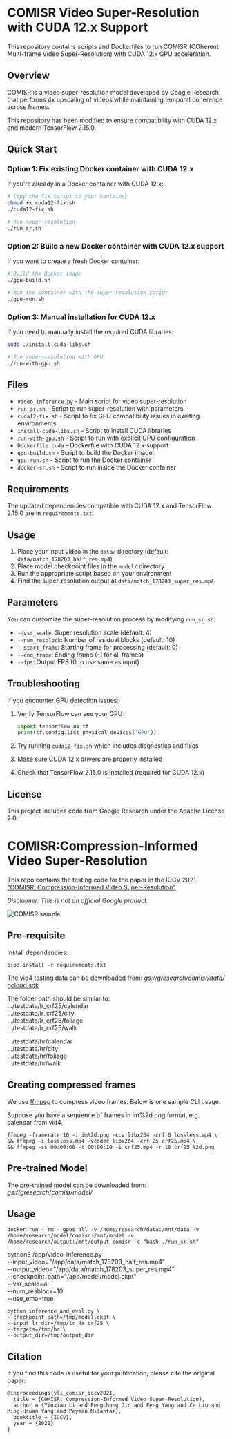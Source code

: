 # COMISR Video Super-Resolution with CUDA 12.x Support

This repository contains scripts and Dockerfiles to run COMISR (COherent MultI-frame Video Super-Resolution) with CUDA 12.x GPU acceleration.

## Overview

COMISR is a video super-resolution model developed by Google Research that performs 4x upscaling of videos while maintaining temporal coherence across frames.

This repository has been modified to ensure compatibility with CUDA 12.x and modern TensorFlow 2.15.0.

## Quick Start

### Option 1: Fix existing Docker container with CUDA 12.x

If you're already in a Docker container with CUDA 12.x:

```bash
# Copy the fix script to your container
chmod +x cuda12-fix.sh
./cuda12-fix.sh

# Run super-resolution
./run_sr.sh
```

### Option 2: Build a new Docker container with CUDA 12.x support

If you want to create a fresh Docker container:

```bash
# Build the Docker image
./gpu-build.sh

# Run the container with the super-resolution script
./gpu-run.sh
```

### Option 3: Manual installation for CUDA 12.x

If you need to manually install the required CUDA libraries:

```bash
sudo ./install-cuda-libs.sh

# Run super-resolution with GPU
./run-with-gpu.sh
```

## Files

- `video_inference.py` - Main script for video super-resolution
- `run_sr.sh` - Script to run super-resolution with parameters
- `cuda12-fix.sh` - Script to fix GPU compatibility issues in existing environments
- `install-cuda-libs.sh` - Script to install CUDA libraries
- `run-with-gpu.sh` - Script to run with explicit GPU configuration
- `Dockerfile.cuda` - Dockerfile with CUDA 12.x support
- `gpu-build.sh` - Script to build the Docker image
- `gpu-run.sh` - Script to run the Docker container
- `docker-sr.sh` - Script to run inside the Docker container

## Requirements

The updated dependencies compatible with CUDA 12.x and TensorFlow 2.15.0 are in `requirements.txt`.

## Usage

1. Place your input video in the `data/` directory (default: `data/match_178203_half_res.mp4`)
2. Place model checkpoint files in the `model/` directory
3. Run the appropriate script based on your environment
4. Find the super-resolution output at `data/match_178203_super_res.mp4`

## Parameters

You can customize the super-resolution process by modifying `run_sr.sh`:

- `--vsr_scale`: Super resolution scale (default: 4)
- `--num_resblock`: Number of residual blocks (default: 10)
- `--start_frame`: Starting frame for processing (default: 0)
- `--end_frame`: Ending frame (-1 for all frames)
- `--fps`: Output FPS (0 to use same as input)

## Troubleshooting

If you encounter GPU detection issues:

1. Verify TensorFlow can see your GPU:
   ```python
   import tensorflow as tf
   print(tf.config.list_physical_devices('GPU'))
   ```

2. Try running `cuda12-fix.sh` which includes diagnostics and fixes
3. Make sure CUDA 12.x drivers are properly installed
4. Check that TensorFlow 2.15.0 is installed (required for CUDA 12.x)

## License

This project includes code from Google Research under the Apache License 2.0.

# COMISR:Compression-Informed Video Super-Resolution

This repo contains the testing code for the paper in the ICCV 2021.
["COMISR: Compression-Informed Video Super-Resolution"](https://arxiv.org/abs/2105.01237)

*Disclaimer: This is not an official Google product.*

![COMISR sample](resources/comisr.png)

## Pre-requisite

Install dependencies:
```
pip3 install -r requirements.txt
```

The vid4 testing data can be downloaded from: *gs://gresearch/comisr/data/*
[gcloud sdk](https://cloud.google.com/sdk/docs/install)

The folder path should be similar to:\
.../testdata/lr_crf25/calendar\
.../testdata/lr_crf25/city\
.../testdata/lr_crf25/foliage\
.../testdata/lr_crf25/walk

.../testdata/hr/calendar\
.../testdata/hr/city\
.../testdata/hr/foliage\
.../testdata/hr/walk

## Creating compressed frames
We use [ffmpeg](https://www.ffmpeg.org/) to compress video frames. Below is one sample CLI usage.

Suppose you have a sequence of frames in im%2d.png format, e.g. calendar from vid4.

```shell
ffmpeg -framerate 10 -i im%2d.png -c:v libx264 -crf 0 lossless.mp4 \
&& ffmpeg -i lossless.mp4 -vcodec libx264 -crf 25 crf25.mp4 \
&& ffmpeg -ss 00:00:00 -t 00:00:10 -i crf25.mp4 -r 10 crf25_%2d.png
```

## Pre-trained Model
The pre-trained model can be downloaded from: *gs://gresearch/comisr/model/*


## Usage
```shell
docker run --rm --gpus all -v /home/research/data:/mnt/data -v /home/research/model/comisr:/mnt/model -v /home/research/output:/mnt/output comisr -c "bash ./run_sr.sh"

```

python3 /app/video_inference.py \
  --input_video="/app/data/match_178203_half_res.mp4" \
  --output_video="/app/data/match_178203_super_res.mp4" \
  --checkpoint_path="/app/model/model.ckpt" \
  --vsr_scale=4 \
  --num_resblock=10 \
  --use_ema=true

```shell
python inference_and_eval.py \
--checkpoint_path=/tmp/model.ckpt \
--input_lr_dir=/tmp/lr_4x_crf25 \
--targets=/tmp/hr \
--output_dir=/tmp/output_dir
```

## Citation
If you find this code is useful for your publication, please cite the original paper:
```
@inproceedings{yli_comisr_iccv2021,
  title = {COMISR: Compression-Informed Video Super-Resolution},
  author = {Yinxiao Li and Pengchong Jin and Feng Yang and Ce Liu and Ming-Hsuan Yang and Peyman Milanfar},
  booktitle = {ICCV},
  year = {2021}
}
```


